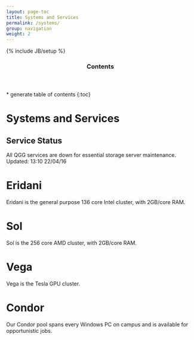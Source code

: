 ```yaml
---
layout: page-toc
title: Systems and Services
permalink: /systems/
group: navigation
weight: 2
---
```


{% include JB/setup %}

<div class="row">
<div class="col-md-2">
<section id="table-of-contents" class="toc">
<header>
<h3>Contents</h3>
</header>
<div id="drawer" markdown="1">
* generate table of contents
{:toc}
</div>
</section>
</div>
<div class="col-md-10" markdown="1">


# Systems and Services

## Service Status

<div class="alert alert-danger" role="alert">All QGG services are down for essential storage server maintenance. Updated: 13:10 22/04/16</div>

# Eridani

Eridani is the general purpose 136 core Intel cluster, with 2GB/core RAM. 

# Sol

Sol is the 256 core AMD cluster, with 2GB/core RAM.

# Vega

Vega is the Tesla GPU cluster.

# Condor

Our Condor pool spans every Windows PC on campus and is available for opportunistic jobs.


</div>
</div>